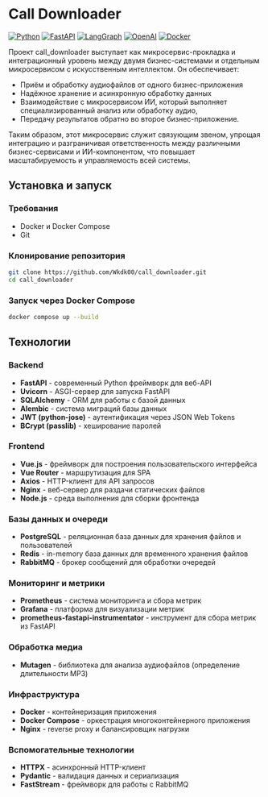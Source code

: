 # Call Downloader
[![Python](https://img.shields.io/badge/Python-3.11+-blue.svg)](https://python.org)
[![FastAPI](https://img.shields.io/badge/FastAPI-0.104+-green.svg)](https://fastapi.tiangolo.com)
[![LangGraph](https://img.shields.io/badge/LangGraph-0.6+-purple.svg)](https://github.com/langchain-ai/langgraph)
[![OpenAI](https://img.shields.io/badge/OpenAI-GPT--4o--mini-orange.svg)](https://openai.com)
[![Docker](https://img.shields.io/badge/Docker-Ready-blue.svg)](https://docker.com)

Проект call_downloader выступает как микросервис-прокладка и интеграционный уровень между двумя бизнес-системами и отдельным микросервисом с искусственным интеллектом. Он обеспечивает:
- Приём и обработку аудиофайлов от одного бизнес-приложения
- Надёжное хранение и асинхронную обработку данных
- Взаимодействие с микросервисом ИИ, который выполняет специализированный анализ или обработку аудио,
- Передачу результатов обратно во второе бизнес-приложение.

Таким образом, этот микросервис служит связующим звеном, упрощая интеграцию и разграничивая ответственность между различными бизнес-сервисами и ИИ-компонентом, что повышает масштабируемость и управляемость всей системы.

## Установка и запуск

### Требования

- Docker и Docker Compose
- Git

### Клонирование репозитория
```bash
git clone https://github.com/Wkdk00/call_downloader.git
cd call_downloader
```

### Запуск через Docker Compose
```bash
docker compose up --build
```

## Технологии

### Backend
- **FastAPI** - современный Python фреймворк для веб-API
- **Uvicorn** - ASGI-сервер для запуска FastAPI
- **SQLAlchemy** - ORM для работы с базой данных
- **Alembic** - система миграций базы данных
- **JWT (python-jose)** - аутентификация через JSON Web Tokens
- **BCrypt (passlib)** - хеширование паролей
  
### Frontend
- **Vue.js** - фреймворк для построения пользовательского интерфейса
- **Vue Router** - маршрутизация для SPA
- **Axios** - HTTP-клиент для API запросов
- **Nginx** - веб-сервер для раздачи статических файлов
- **Node.js** - среда выполнения для сборки фронтенда

### Базы данных и очереди
- **PostgreSQL** - реляционная база данных для хранения файлов и пользователей
- **Redis** - in-memory база данных для временного хранения файлов
- **RabbitMQ** - брокер сообщений для обработки очередей

### Мониторинг и метрики
- **Prometheus** - система мониторинга и сбора метрик
- **Grafana** - платформа для визуализации метрик
- **prometheus-fastapi-instrumentator** - инструмент для сбора метрик из FastAPI

### Обработка медиа
- **Mutagen** - библиотека для анализа аудиофайлов (определение длительности MP3)

### Инфраструктура
- **Docker** - контейнеризация приложения
- **Docker Compose** - оркестрация многоконтейнерного приложения
- **Nginx** - reverse proxy и балансировщик нагрузки

### Вспомогательные технологии
- **HTTPX** - асинхронный HTTP-клиент
- **Pydantic** - валидация данных и сериализация
- **FastStream** - фреймворк для работы с RabbitMQ
